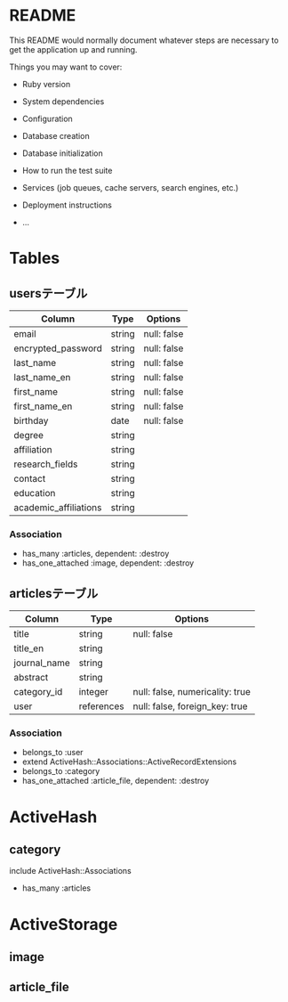 # README

This README would normally document whatever steps are necessary to get the
application up and running.

Things you may want to cover:

* Ruby version

* System dependencies

* Configuration

* Database creation

* Database initialization

* How to run the test suite

* Services (job queues, cache servers, search engines, etc.)

* Deployment instructions

* ...

# Tables

## usersテーブル
| Column                | Type   | Options     |
| --------------------- | ------ | ----------- |
| email                 | string | null: false |
| encrypted_password    | string | null: false |
| last_name             | string | null: false |
| last_name_en          | string | null: false |
| first_name            | string | null: false |
| first_name_en         | string | null: false |
| birthday              | date   | null: false |
| degree                | string |             |
| affiliation           | string |             |
| research_fields       | string |             |
| contact               | string |             |
| education             | string |             |
| academic_affiliations | string |             |

### Association
- has_many :articles,      dependent: :destroy
- has_one_attached :image, dependent: :destroy

## articlesテーブル
| Column       | Type       | Options                         |
| ------------ | ---------- | ------------------------------- |
| title        | string     | null: false                     |
| title_en     | string     |                                 |
| journal_name | string     |                                 |
| abstract     | string     |                                 |
| category_id  | integer    | null: false, numericality: true |
| user         | references | null: false, foreign_key: true  |
### Association
- belongs_to :user
- extend ActiveHash::Associations::ActiveRecordExtensions
- belongs_to :category
- has_one_attached :article_file, dependent: :destroy

# ActiveHash
## category
include ActiveHash::Associations
- has_many :articles

# ActiveStorage
## image
## article_file